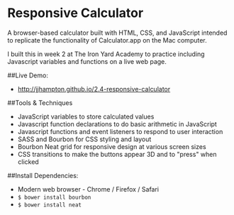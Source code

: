 # Responsive Calculator

A browser-based calculator built with HTML, CSS, and JavaScript intended to replicate the functionality of Calculator.app on the Mac computer.  

I built this in week 2 at The Iron Yard Academy to practice including Javascript variables and functions on a live web page.

##Live Demo:
* http://jjhampton.github.io/2.4-responsive-calculator

##Tools & Techniques

- JavaScript variables to store calculated values
- Javascript function declarations to do basic arithmetic in JavaScript
- Javascript functions and event listeners to respond to user interaction
- SASS and Bourbon for CSS styling and layout
- Bourbon Neat grid for responsive design at various screen sizes
- CSS transitions to make the buttons appear 3D and to "press" when clicked

##Install Dependencies:
* Modern web browser - Chrome / Firefox / Safari
* `$ bower install bourbon`
* `$ bower install neat`
